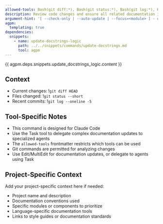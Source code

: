 ```yaml
---
allowed-tools: Bash(git diff:*), Bash(git status:*), Bash(git log:*), Read, Edit, MultiEdit, Grep, Task
description: Review code changes and ensure all related documentation is accurate and up-to-date
argument-hint: '[ --check-only | --auto-update | --focus=<module> ] - e.g., "--focus=cli" to review specific module docs'
agpm:
  templating: true
dependencies:
  snippets:
    - name: update-docstrings-logic
      path: ../../snippets/commands/update-docstrings.md
      tool: agpm
---
```


{{ agpm.deps.snippets.update_docstrings_logic.content }}

## Context

- Current changes: !`git diff HEAD`
- Files changed: !`git status --short`
- Recent commits: !`git log --oneline -5`

## Tool-Specific Notes

- This command is designed for Claude Code
- Use the Task tool to delegate complex documentation updates to specialized agents
- The `allowed-tools` frontmatter restricts which tools can be used
- Git commands are permitted for analyzing changes
- Use Edit/MultiEdit for documentation updates, or delegate to agents using Task

## Project-Specific Context

Add your project-specific context here if needed:
- Project name and description
- Documentation conventions used
- Specific modules or components to prioritize
- Language-specific documentation tools
- Links to style guides or documentation standards
